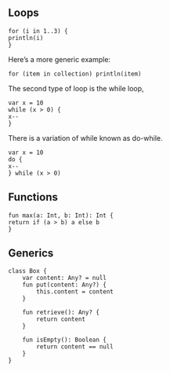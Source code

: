 ## Loops

```
for (i in 1..3) {println(i)}
```

Here’s a more generic example:

`for (item in collection) println(item)`

The second type of loop is the while loop,

```
var x = 10while (x > 0) {x--}
```

There is a variation of while known as do-while.

```
var x = 10do {
x--} while (x > 0)
```

## Functions

```
fun max(a: Int, b: Int): Int {return if (a > b) a else b}
```

## Generics


```
class Box {
    var content: Any? = null
    fun put(content: Any?) {
        this.content = content
    }

    fun retrieve(): Any? {
        return content
    }

    fun isEmpty(): Boolean {
        return content == null
    }
}
```





